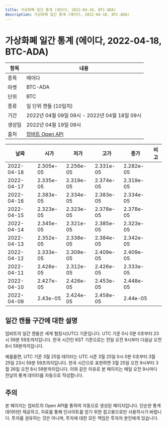 ```yaml
---
title: 가상화폐 일간 통계 (에이다, 2022-04-18, BTC-ADA)
description: 가상화폐 일간 통계 (에이다, 2022-04-18, BTC-ADA)
---
```



가상화폐 일간 통계 (에이다, 2022-04-18, BTC-ADA)
===

|항목|내용|
|--|--|
|종목|에이다|
|마켓|BTC-ADA|
|단위|BTC|
|종류|일 단위 캔들 (10일치)|
|기간|2022년 04월 09일 09시 - 2022년 04월 18일 09시|
|생성일|2022년 04월 19일 09시|
|출처|[업비트 Open API](https://docs.upbit.com)|


|날짜|시가|저가|고가|종가|비고|
|--|--|--|--|--|--|
|2022-04-18|2.305e-05|2.256e-05|2.331e-05|2.282e-05|    |
|2022-04-17|2.335e-05|2.319e-05|2.374e-05|2.319e-05|    |
|2022-04-16|2.383e-05|2.334e-05|2.383e-05|2.334e-05|    |
|2022-04-15|2.323e-05|2.323e-05|2.378e-05|2.378e-05|    |
|2022-04-14|2.345e-05|2.321e-05|2.385e-05|2.323e-05|    |
|2022-04-13|2.352e-05|2.338e-05|2.384e-05|2.342e-05|    |
|2022-04-12|2.333e-05|2.309e-05|2.409e-05|2.409e-05|    |
|2022-04-11|2.426e-05|2.312e-05|2.426e-05|2.333e-05|    |
|2022-04-10|2.427e-05|2.426e-05|2.453e-05|2.448e-05|    |
|2022-04-09|2.43e-05|2.424e-05|2.458e-05|2.44e-05|    |


일간 캔들 구간에 대한 설명
---


업비트의 일간 캔들은 세계 협정시(UTC) 기준입니다. 
UTC 기준 0시 0분 0초부터 23시 59분 59초까지입니다. 
한국 시간인 KST 기준으로는 전일 오전 9시부터 다음날 오전 8시 59분까지입니다. 


예를들면, UTC 기준 3월 25일 데이터는 UTC 시준 3월 25일 0시 0분 0초부터 3월 25일 23시 59분 59초까지입니다. 
한국 시간으로 표현하면 3월 25일 오전 9시부터 3월 26일 오전 8시 59분까지입니다. 
이와 같은 이유로 본 페이지는 매일 오전 9시마다 전날의 통계 데이터를 자동으로 작성합니다. 


주의
---


본 페이지는 업비트의 Open API를 통하여 자동으로 생성된 페이지입니다. 
단순한 통계 데이터만 제공하고, 자료를 통해 인사이트를 얻기 위한 참고용으로만 사용하시기 바랍니다. 
투자를 권유하는 것은 아니며, 투자에 대한 모든 책임은 투자자 본인에게 있습니다. 
